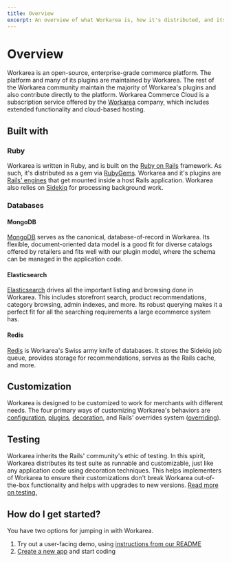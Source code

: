 ```yaml
---
title: Overview
excerpt: An overview of what Workarea is, how it's distributed, and its major technologies.
---
```


# Overview

Workarea is an open-source, enterprise-grade commerce platform. The platform and many of its plugins are maintained by Workarea. The rest of the Workarea community maintain the majority of Workarea's plugins and also contribute directly to the platform. Workarea Commerce Cloud is a subscription service offered by the [Workarea](https://www.workarea.com) company, which includes extended functionality and cloud-based hosting.

## Built with

### Ruby

Workarea is written in Ruby, and is built on the [Ruby on Rails](https://rubyonrails.org) framework. As such, it's distributed as a gem via [RubyGems](http://guides.rubygems.org/). Workarea and it's plugins are [Rails' engines](https://guides.rubyonrails.org/engines.html) that get mounted inside a host Rails application. Workarea also relies on [Sidekiq](https://sidekiq.org) for processing background work.

### Databases

#### MongoDB

[MongoDB](https://www.mongodb.com) serves as the canonical, database-of-record in Workarea. Its flexible, document-oriented data model is a good fit for diverse catalogs offered by retailers and fits well with our plugin model, where the schema can be managed in the application code.

#### Elasticsearch

[Elasticsearch](https://www.elastic.co/products/elasticsearch) drives all the important listing and browsing done in Workarea. This includes storefront search, product recommendations, category browsing, admin indexes, and more. Its robust querying makes it a perfect fit for all the searching requirements a large ecommerce system has.

#### Redis

[Redis](https://redis.io) is Workarea's Swiss army knife of databases. It stores the Sidekiq job queue, provides storage for recommendations, serves as the Rails cache, and more.

## Customization

Workarea is designed to be customized to work for merchants with different needs. The four primary ways of customizing Workarea's behaviors are [configuration](/articles/configuration.html), [plugins](/articles/plugins-overview.html), [decoration](/articles/decoration.html), and Rails' overrides system ([overriding](/articles/overriding.html)).

## Testing

Workarea inherits the Rails' community's ethic of testing. In this spirit, Workarea distributes its test suite as runnable and customizable, just like any application code using decoration techniques. This helps implementers of Workarea to ensure their customizations don't break Workarea out-of-the-box functionality and helps with upgrades to new versions. [Read more on testing.](/articles/testing-overview.html)

## How do I get started?

You have two options for jumping in with Workarea.

1. Try out a user-facing demo, using [instructions from our README](https://github.com/workarea-commerce/workarea#demo)
2. [Create a new app](/articles/create-a-new-app.html) and start coding
